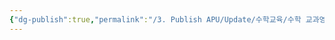 ```yaml
---
{"dg-publish":true,"permalink":"/3. Publish APU/Update/수학교육/수학 교과영역/단원/조합/","noteIcon":"","created":"","updated":""}
---
```


